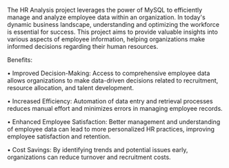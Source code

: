 The HR Analysis project leverages the power of MySQL to efficiently manage and analyze employee data within an organization. In today's dynamic business landscape, understanding and optimizing the workforce is essential for success. This project aims to provide valuable insights into various aspects of employee information, helping organizations make informed decisions regarding their human resources.

Benefits:

•	Improved Decision-Making: Access to comprehensive employee data allows organizations to make data-driven decisions related to recruitment, resource allocation, and talent development.

•	Increased Efficiency: Automation of data entry and retrieval processes reduces manual effort and minimizes errors in managing employee records.

•	Enhanced Employee Satisfaction: Better management and understanding of employee data can lead to more personalized HR practices, improving employee satisfaction and retention.

•	Cost Savings: By identifying trends and potential issues early, organizations can reduce turnover and recruitment costs.
